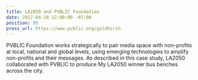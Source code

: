 ```yaml
---
title: LA2050 and PVBLIC Foundation
date: 2017-04-18 12:00:00 -07:00
position: 95
press_url: https://www.pvblic.org/goldhirsh
---
```


PVBLIC Foundation works strategically to pair media space with non-profits at local, national and global levels, using emerging technologies to amplify non-profits and their messages. As described in this case study, LA2050 collaborated with PVBLIC to produce My LA2050 winner bus benches across the city.
